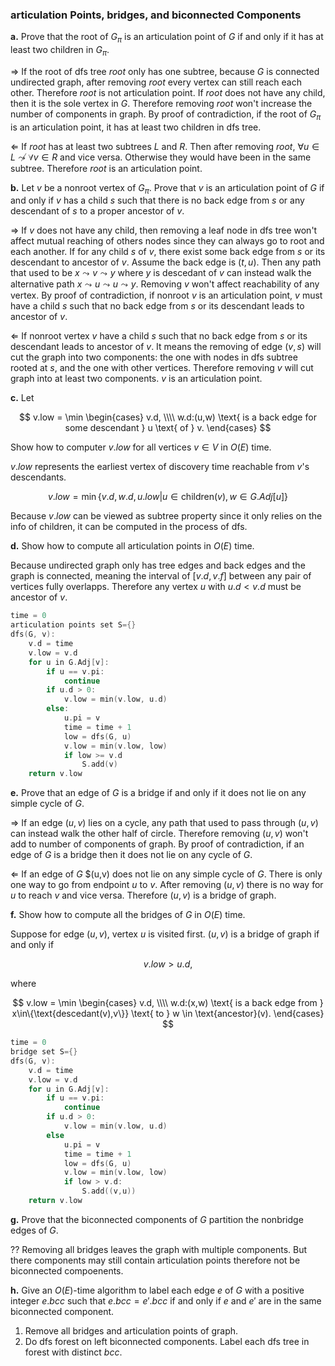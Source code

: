 ### articulation Points, bridges, and biconnected Components

**a.** Prove that the root of $G_\pi$ is an articulation point of $G$ if and only if it has at least two children in $G_\pi$.

$\Rightarrow$ If the root of dfs tree $root$ only has one subtree, because $G$ is connected undirected graph, after removing $root$ every vertex can still reach each other. Therefore $root$ is not articulation point. If $root$ does not have any child, then it is the sole vertex in $G$. Therefore removing $root$ won't increase the number of components in graph. By proof of contradiction, if the root of $G_\pi$ is an articulation point, it has at least two children in dfs tree.

$\Leftarrow$ If $root$ has at least two subtrees $L$ and $R$. Then after removing $root$, $\forall u\in L \not \leadsto \forall v \in R$ and vice versa. Otherwise they would have been in the same subtree. Therefore $root$ is an articulation point.

**b.** Let $v$ be a nonroot vertex of $G_\pi$. Prove that $v$ is an articulation point of $G$ if and only if $v$ has a child $s$ such that there is no back edge from $s$ or any descendant of $s$ to a proper ancestor of $v$.

$\Rightarrow$ If $v$ does not have any child, then removing a leaf node in dfs tree won't affect mutual reaching of others nodes since they can always go to root and each another. If for any child $s$ of $v$, there exist some back edge from $s$ or its descendant to ancestor of $v$. Assume the back edge is $(t,u)$. Then any path that used to be $x \leadsto v \leadsto y$ where $y$ is descedant of $v$ can instead walk the alternative path $x \leadsto u \leadsto u \leadsto y$. Removing $v$ won't affect reachability of any vertex. By proof of contradiction, if nonroot $v$ is an articulation point, $v$ must have a child $s$ such that no back edge from $s$ or its descendant leads to ancestor of $v$.

$\Leftarrow$ If nonroot vertex $v$ have a child $s$ such that no back edge from $s$ or its descendant leads to ancestor of $v$. It means the removing of edge $(v,s)$ will cut the graph into two components: the one with nodes in dfs subtree rooted at $s$, and the one with other vertices. Therefore removing $v$ will cut graph into at least two components. $v$ is an articulation point.

**c.** Let

$$
v.low = \min
\begin{cases}
v.d, \\\\
w.d:(u,w) \text{ is a back edge for some descendant } u \text{ of } v.
\end{cases}
$$

Show how to computer $v.low$ for all vertices $v \in V$ in $O(E)$ time.

$v.low$ represents the earliest vertex of discovery time reachable from $v$'s descendants.


$$
v.low=\min\{v.d,w.d,u.low|u \in\text{children}(v), w \in G.Adj[u]\}
$$

Because $v.low$ can be viewed as subtree property since it only relies on the info of children, it can be computed in the process of dfs.

**d.** Show how to compute all articulation points in $O(E)$ time.

Because undirected graph only has tree edges and back edges and the graph is connected, meaning the interval of $[v.d,v.f]$ between any pair of vertices fully overlapps. Therefore any vertex $u$ with $u.d<v.d$ must be ancestor of $v$.

```C++
time = 0
articulation points set S={}
dfs(G, v):
    v.d = time
    v.low = v.d
    for u in G.Adj[v]:
        if u == v.pi:
            continue
        if u.d > 0:
            v.low = min(v.low, u.d)
        else:
            u.pi = v
            time = time + 1
            low = dfs(G, u)
            v.low = min(v.low, low)
            if low >= v.d
                S.add(v)
    return v.low
```

**e.** Prove that an edge of $G$ is a bridge if and only if it does not lie on any simple cycle of $G$.

$\Rightarrow$ If an edge $(u,v)$ lies on a  cycle, any path that used to pass through $(u,v)$ can instead walk the other half of circle. Therefore removing $(u,v)$ won't add to number of components of graph. By proof of contradiction, if an edge of $G$ is a bridge then it does not lie on any cycle of $G$.

$\Leftarrow$ If an edge of $G$ $(u,v) does not lie on any simple cycle of $G$. There is only one way to go from endpoint $u$ to $v$. After removing $(u,v)$ there is no way for $u$ to reach $v$ and vice versa. Therefore $(u,v)$ is a bridge of graph.

**f.** Show how to compute all the bridges of $G$ in $O(E)$ time.

Suppose for edge $(u,v)$, vertex $u$ is visited first. $(u,v)$ is a bridge of graph if and only if 

$$
v.low > u.d,
$$

where

$$
v.low = \min
\begin{cases}
v.d, \\\\
w.d:(x,w) \text{ is a back edge from } x\in\{\text{descedant(v),v\}} \text{ to } w \in \text{ancestor}(v).
\end{cases}
$$

```C++
time = 0
bridge set S={}
dfs(G, v):
    v.d = time
    v.low = v.d
    for u in G.Adj[v]:
        if u == v.pi:
            continue
        if u.d > 0:
            v.low = min(v.low, u.d)
        else
            u.pi = v
            time = time + 1
            low = dfs(G, u)
            v.low = min(v.low, low)
            if low > v.d:
                S.add((v,u))
    return v.low
```

**g.** Prove that the biconnected components of $G$ partition the nonbridge edges of $G$.

?? Removing all bridges leaves the graph with multiple components. But there components may still contain articulation points therefore not be biconnected compoenents.

**h.** Give an $O(E)$-time algorithm to label each edge $e$ of $G$ with a positive integer $e.bcc$ such that $e.bcc = e'.bcc$ if and only if $e$ and $e'$ are in the same biconnected component.

1. Remove all bridges and articulation points of graph.
2. Do dfs forest on left biconnected components. Label each dfs tree in forest with distinct $bcc$.
